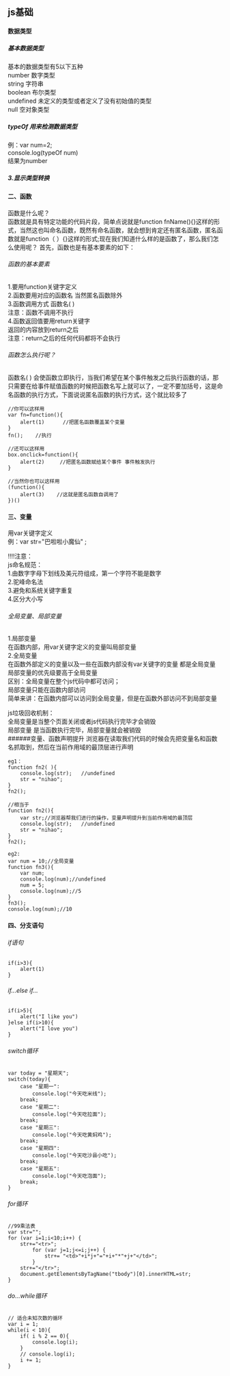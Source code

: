  ## js基础  
  

#### 数据类型  
##### 基本数据类型
基本的数据类型有5以下五种  
number  数字类型  
string  字符串  
boolean  布尔类型  
undefined  未定义的类型或者定义了没有初始值的类型  
null 空对象类型    

##### typeOf 用来检测数据类型   
例：var num=2;  
console.log(typeOf num)  
结果为number
##### 3.显示类型转换
#### 二、函数
函数是什么呢？  
函数就是具有特定功能的代码片段，简单点说就是function fnName(){}这样的形式，当然这也叫命名函数，既然有命名函数，就会想到肯定还有匿名函数，匿名函数就是function（ ）{}这样的形式;现在我们知道什么样的是函数了，那么我们怎么使用呢？
首先，函数也是有基本要素的如下：  
###### 函数的基本要素  
1.要用function关键字定义  
2.函数要用对应的函数名 当然匿名函数除外  
3.函数调用方式  函数名( )  
注意：函数不调用不执行  
4.函数返回值要用return关键字  
返回的内容放到return之后  
注意：return之后的任何代码都将不会执行   
  
###### 函数怎么执行呢？
函数名( )  会使函数立即执行，当我们希望在某个事件触发之后执行函数的话，那只需要在给事件赋值函数的时候把函数名写上就可以了，一定不要加括号，这是命名函数的执行方式，下面说说匿名函数的执行方式，这个就比较多了  

	//你可以这样用
	var fn=function(){
		alert(1)      //把匿名函数覆盖某个变量
	}
	fn();    //执行
	
	//还可以这样用
	box.onclick=function(){
		alert(2)     //把匿名函数赋给某个事件 事件触发执行
	}
	
	//当然你也可以这样用
	(function(){
		alert(3)    //这就是匿名函数自调用了
	})()
   
   
#### 三、变量
用var关键字定义  
例：var str="巴啦啦小魔仙" ;  
  
!!!!注意：  
js命名规范：  
1.由数字字母下划线及美元符组成，第一个字符不能是数字  
2.驼峰命名法  
3.避免和系统关键字重复  
4.区分大小写  
###### 全局变量、局部变量
1.局部变量   
在函数内部，用var关键字定义的变量叫局部变量  
2.全局变量  
在函数外部定义的变量以及一些在函数内部没有var关键字的变量 都是全局变量   
局部变量的优先级要高于全局变量  
区别：全局变量在整个js代码中都可访问；  
局部变量只能在函数内部访问  
简单来讲：在函数内部可以访问到全局变量，但是在函数外部访问不到局部变量   
  
js垃圾回收机制：  
全局变量是当整个页面关闭或者js代码执行完毕才会销毁  
局部变量 是当函数执行完毕，局部变量就会被销毁    
######变量、函数声明提升
浏览器在读取我们代码的时候会先把变量名和函数名抓取到，然后在当前作用域的最顶层进行声明  

	eg1：
	function fn2( ){
		console.log(str);   //undefined
		str = "nihao";
	}
	fn2();
	
	//相当于
	function fn2(){
		var str;//浏览器帮我们进行的操作，变量声明提升到当前作用域的最顶层
		console.log(str);   //undefined
		str = "nihao";
	}
	fn2();
	
	eg2:
	var num = 10;//全局变量
	function fn3(){
		var num;
		console.log(num);//undefined
		num = 5;
		console.log(num);//5
	}
	fn3();
	console.log(num);//10

#### 四、分支语句
###### if语句

	if(i>3){
		alert(1)
	}
###### if...else if...
	if(i>5){
		alert("I like you")
	}else if(i>10){
		alert("I love you")
	}
###### switch循环

	var today = "星期天";
	switch(today){
		case "星期一":
			console.log("今天吃米线");
		break;
		case "星期二":
			console.log("今天吃拉面");
		break;
		case "星期三":
			console.log("今天吃黄焖鸡");
		break;
		case "星期四":
			console.log("今天吃沙县小吃");
		break;
		case "星期五":
			console.log("今天吃泡面");
		break;
	}

###### for循环
	//99乘法表
	var str="";
	for (var i=1;i<10;i++) {
		str+="<tr>";
			for (var j=1;j<=i;j++) {
				str+= "<td>"+i*j+"="+i+"*"+j+"</td>";
			}
		str+="</tr>";
		document.getElementsByTagName("tbody")[0].innerHTML=str;
	}
###### do...while循环
	// 适合未知次数的循环
	var i = 1;
	while(i < 10){
		if( i % 2 == 0){
			console.log(i);
		}
		// console.log(i);
		i += 1;
	}













